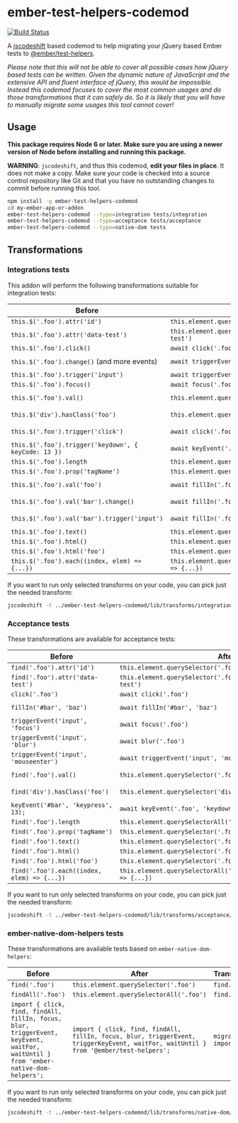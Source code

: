 # ember-test-helpers-codemod

[![Build Status](https://travis-ci.org/simonihmig/ember-test-helpers-codemod.svg?branch=master)](https://travis-ci.org/simonihmig/ember-test-helpers-codemod)

A [jscodeshift](https://github.com/facebook/jscodeshift) based codemod to help migrating your jQuery based Ember tests to [@ember/test-helpers](https://github.com/emberjs/ember-test-helpers).

*Please note that this will not be able to cover all possible cases how jQuery based tests can be written.
Given the dynamic nature of JavaScript and the extensive API and fluent interface of jQuery, this would be impossible.
Instead this codemod focuses to cover the most common usages and do those transformations that it can safely do.
So it is likely that you will have to manually migrate some usages this tool cannot cover!*

## Usage

**This package requires Node 6 or later. Make sure you are using a newer version
of Node before installing and running this package.**

**WARNING**: `jscodeshift`, and thus this codemod, **edit your files in place**.
It does not make a copy. Make sure your code is checked into a source control
repository like Git and that you have no outstanding changes to commit before
running this tool.

```bash
npm install -g ember-test-helpers-codemod
cd my-ember-app-or-addon
ember-test-helpers-codemod --type=integration tests/integration
ember-test-helpers-codemod --type=acceptance tests/acceptance
ember-test-helpers-codemod --type=native-dom tests
```

## Transformations

### Integrations tests

This addon will perform the following transformations suitable for integration tests:

| Before                                               | After                                                                                       | Transform      |
|------------------------------------------------------|---------------------------------------------------------------------------------------------|----------------|
| `this.$('.foo').attr('id')`                          | `this.element.querySelector('.foo').id`                                                     | `attr.js`      |
| `this.$('.foo').attr('data-test')`                   | `this.element.querySelector('.foo').getAttribute('data-test')`                              | `attr.js`      |
| `this.$('.foo').click()`                             | `await click('.foo')`                                                                       | `click.js`     |
| `this.$('.foo').change()` (and more events)          | `await triggerEvent('.foo', 'change')`                                                      | `trigger-shortcut.js` |
| `this.$('.foo').trigger('input')`                    | `await triggerEvent('.foo', 'input')`                                                       | `trigger.js`   |
| `this.$('.foo').focus()`                             | `await focus('.foo')`                                                                       | `focus.js`     |
| `this.$('.foo').val()`                               | `this.element.querySelector('.foo').value`                                                  | `get-value.js` |
| `this.$('div').hasClass('foo')`                      | `this.element.querySelector('div').classList.contains('foo')`                               | `has-class.js` |
| `this.$('.foo').trigger('click')`                    | `await click('.foo')`                                                                       | `key-event.js` |
| `this.$('.foo').trigger('keydown', { keyCode: 13 })` | `await keyEvent('.foo', 'keydown', 13)`                                                     | `key-event.js` |
| `this.$('.foo').length`                              | `this.element.querySelectorAll('.foo').length`                                              | `length.js`    |
| `this.$('.foo').prop('tagName')`                     | `this.element.querySelector('.foo').tagName`                                                | `prop.js`      |
| `this.$('.foo').val('foo')`                          | `await fillIn('.foo', 'foo')`                                                               | `set-value.js` |
| `this.$('.foo').val('bar').change()`                 | `await fillIn('.foo', 'foo'); await blur('.foo');`                                          | `set-value.js` |
| `this.$('.foo').val('bar').trigger('input')`         | `await fillIn('.foo', 'foo')`                                                               | `set-value.js` |
| `this.$('.foo').text()`                              | `this.element.querySelector('.foo').textContent`                                            | `text.js`      |
| `this.$('.foo').html()`                              | `this.element.querySelector('.foo').innerHTML`                                              | `html.js`      |
| `this.$('.foo').html('foo')`                         | `this.element.querySelector('.foo').innerHTML = 'foo'`                                      | `html.js`      |
| `this.$('.foo').each((index, elem) => {...})`        | `this.element.querySelectorAll('.foo').forEach((elem, index) => {...})`                     | `each.js`      |


If you want to run only selected transforms on your code, you can pick just the needed transform:

```bash
jscodeshift -t ../ember-test-helpers-codemod/lib/transforms/integration/click.js tests/integration
```

### Acceptance tests

These transformations are available for acceptance tests:

| Before                                               | After                                                                                       | Transform      |
|------------------------------------------------------|---------------------------------------------------------------------------------------------|----------------|
| `find('.foo').attr('id')`                            | `this.element.querySelector('.foo').id`                                                     | `attr.js`      |
| `find('.foo').attr('data-test')`                     | `this.element.querySelector('.foo').getAttribute('data-test')`                              | `attr.js`      |
| `click('.foo')`                                      | `await click('.foo')`                                                                       | `click.js`     |
| `fillIn('#bar', 'baz')`                              | `await fillIn('#bar', 'baz')`                                                               | `fill-in.js`   |
| `triggerEvent('input', 'focus')`                     | `await focus('.foo')`                                                                       | `trigger-event.js` |
| `triggerEvent('input', 'blur')`                      | `await blur('.foo')`                                                                        | `trigger-event.js` |
| `triggerEvent('input', 'mouseenter')`                | `await triggerEvent('input', 'mouseenter')`                                                 | `trigger-event.js` |
| `find('.foo').val()`                                 | `this.element.querySelector('.foo').value`                                                  | `get-value.js` |
| `find('div').hasClass('foo')`                        | `this.element.querySelector('div').classList.contains('foo')`                               | `has-class.js` |
| `keyEvent('#bar', 'keypress', 13);`                  | `await keyEvent('.foo', 'keydown', 13)`                                                     | `key-event.js` |
| `find('.foo').length`                                | `this.element.querySelectorAll('.foo').length`                                              | `length.js`    |
| `find('.foo').prop('tagName')`                       | `this.element.querySelector('.foo').tagName`                                                | `prop.js`      |
| `find('.foo').text()`                                | `this.element.querySelector('.foo').textContent`                                            | `text.js`      |
| `find('.foo').html()`                                | `this.element.querySelector('.foo').innerHTML`                                              | `html.js`      |
| `find('.foo').html('foo')`                           | `this.element.querySelector('.foo').innerHTML = 'foo'`                                      | `html.js`      |
| `find('.foo').each((index, elem) => {...})`          | `this.element.querySelectorAll('.foo').forEach((elem, index) => {...})`                     | `each.js`      |

If you want to run only selected transforms on your code, you can pick just the needed transform:

```bash
jscodeshift -t ../ember-test-helpers-codemod/lib/transforms/acceptance/click.js tests/integration
```

### ember-native-dom-helpers tests

These transformations are available tests based on `ember-native-dom-helpers`:

| Before                                | After                                         | Transform      |
|---------------------------------------|-----------------------------------------------|----------------|
| `find('.foo')`                        | `this.element.querySelector('.foo')`          | `find.js`      |
| `findAll('.foo')`                     | `this.element.querySelectorAll('.foo')`       | `find.js`      |
| ```import { click, find, findAll, fillIn, focus, blur, triggerEvent, keyEvent, waitFor, waitUntil } from 'ember-native-dom-helpers';``` | ```import { click, find, findAll, fillIn, focus, blur, triggerEvent, triggerKeyEvent, waitFor, waitUntil } from '@ember/test-helpers';``` | `migrate-imports.js`     |

If you want to run only selected transforms on your code, you can pick just the needed transform:

```bash
jscodeshift -t ../ember-test-helpers-codemod/lib/transforms/native-dom/find.js tests/integration
```


